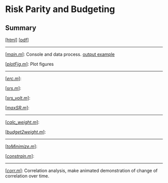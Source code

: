# Risk Parity and Budgeting
## Summary
[[html]](./Summary/Risk%20Parity%20and%20Risk%20Budgeting.html) 
[[pdf]](./Summary/Risk%20Parity%20and%20Risk%20Budgeting.pdf)

---
[[*main.m*](./main.m)]: Console and data process.	[output example]()

[[*plotFig.m*](./plotFig.m)]: Plot figures

---
[[*erc.m*]()]: 

[[*srs.m*](https://github.com/y-yang42/ERC_RB/blob/master/srs_cost.m)]: 

[[*srs_volt.m*](https://github.com/y-yang42/ERC_RB/blob/master/srs_volt.m)]: 

[[*maxSR.m*](https://github.com/y-yang42/ERC_RB/blob/master/maxSR_cost.m)]: 

---
[[*calc_weight.m*](https://github.com/y-yang42/ERC_RB/blob/master/calc_weight.m)]:

[[*budget2weight.m*](https://github.com/y-yang42/ERC_RB/blob/master/budget2weight.m)]: 

---
[[*toMinimize.m*](https://github.com/y-yang42/ERC_RB/blob/master/toMinimize.m)]: 

[[*constrain.m*](https://github.com/y-yang42/ERC_RB/blob/master/constrain.m)]: 

---
[[*corr.m*](https://github.com/y-yang42/ERC_RB/blob/master/corr.m)]: Correlation analysis, make animated demonstration of change of correlation over time.
